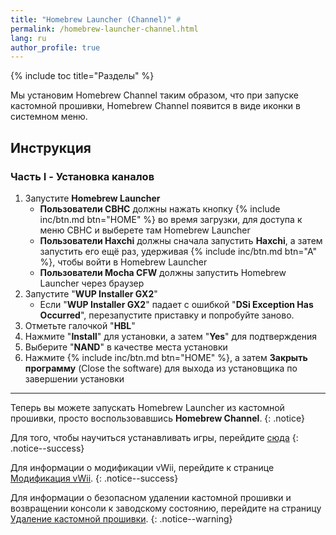 ```yaml
---
title: "Homebrew Launcher (Channel)" #
permalink: /homebrew-launcher-channel.html
lang: ru
author_profile: true
---
```


{% include toc title="Разделы" %}

Мы установим Homebrew Channel таким образом, что при запуске кастомной прошивки, Homebrew Channel появится в виде иконки в системном меню.

## Инструкция

### Часть I - Установка каналов

1. Запустите **Homebrew Launcher**
	+ **Пользователи CBHC** должны нажать кнопку {% include inc/btn.md btn="HOME" %} во время загрузки, для доступа к меню CBHC и выберете там Homebrew Launcher
	+ **Пользователи Haxchi** должны сначала запустить **Haxchi**, а затем запустить его ещё раз, удерживая {% include inc/btn.md btn="A" %}, чтобы войти в Homebrew Launcher
	+ **Пользователи Mocha CFW** должны запустить Homebrew Launcher через браузер
1. Запустите "**WUP Installer GX2**"
	+ Если "**WUP Installer GX2**" падает с ошибкой "**DSi Exception Has Occurred**", перезапустите приставку и попробуйте заново.
1. Отметьте галочкой "**HBL**"
1. Нажмите "**Install**" для установки, а затем "**Yes**" для подтверждения
1. Выберите "**NAND**" в качестве места установки
1. Нажмите {% include inc/btn.md btn="HOME" %}, а затем **Закрыть программу** (Close the software) для выхода из установщика по завершении установки

___

Теперь вы можете запускать Homebrew Launcher из кастомной прошивки, просто воспользовавшись **Homebrew Channel**.
{: .notice}

Для того, чтобы научиться устанавливать игры, перейдите [сюда](games)
{: .notice--success}

Для информации о модификации vWii, перейдите к странице [Модификация vWii](vwii-modding).
{: .notice--success}

Для информации о безопасном удалении кастомной прошивки и возвращении консоли к заводскому состоянию, перейдите на страницу [Удаление кастомной прошивки](uninstall-cbhc).
{: .notice--warning}